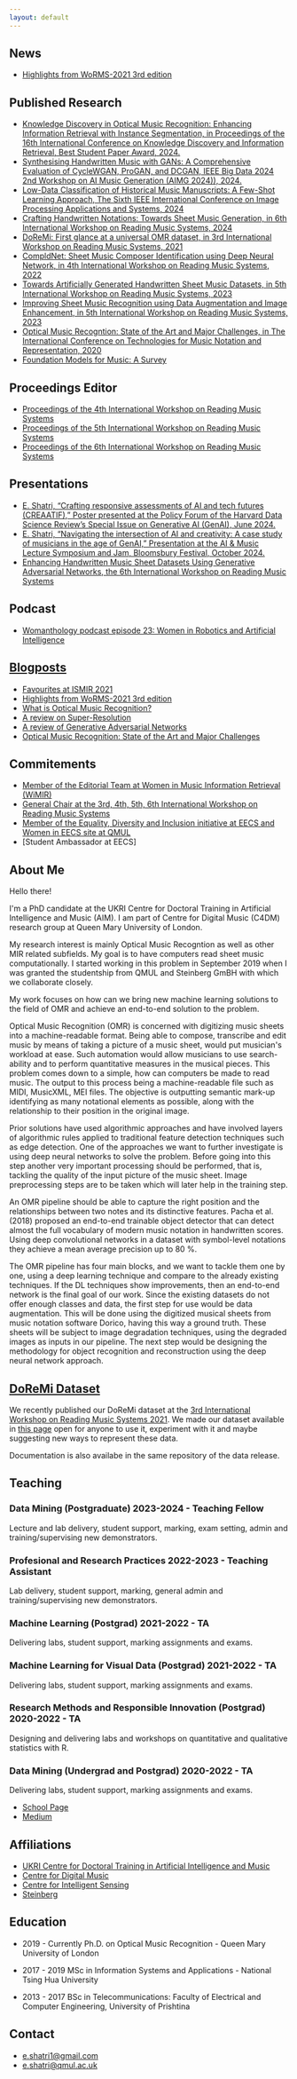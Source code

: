 ```yaml
---
layout: default
---
```


## News
* [Highlights from WoRMS-2021 3rd edition](./WoRMS2021.html)


## Published Research


*    [Knowledge Discovery in Optical Music Recognition: Enhancing Information Retrieval with Instance Segmentation, in Proceedings of the 16th International Conference on Knowledge Discovery and Information Retrieval, Best Student Paper Award, 2024.](https://arxiv.org/abs/2408.15002)
*    [Synthesising Handwritten Music with GANs: A Comprehensive Evaluation of CycleWGAN, ProGAN, and DCGAN, IEEE Big Data 2024 2nd Workshop on AI Music Generation (AIMG 2024)), 2024.](https://arxiv.org/abs/2411.16405)
*   [Low-Data Classification of Historical Music Manuscripts: A Few-Shot Learning Approach, The Sixth IEEE International Conference on Image Processing Applications and Systems, 2024](https://arxiv.org/abs/2411.16408)
*   [Crafting Handwritten Notations: Towards Sheet Music Generation, in 6th International Workshop on Reading Music Systems, 2024](https://arxiv.org/abs/2411.15741)
*   [DoReMi: First glance at a universal OMR dataset, in 3rd International Workshop on Reading Music Systems, 2021](https://sites.google.com/view/worms2021/home)
*   [CompldNet: Sheet Music Composer Identification using Deep Neural Network, in 4th International Workshop on Reading Music Systems, 2022](https://arxiv.org/pdf/2211.13285.pdf#page=10)
*   [Towards Artificially Generated Handwritten Sheet Music Datasets, in 5th International Workshop on Reading Music Systems, 2023 ](https://arxiv.org/pdf/2311.04091.pdf#page=26)
*   [Improving Sheet Music Recognition using Data Augmentation and Image Enhancement, in 5th International Workshop on Reading Music Systems, 2023](https://arxiv.org/pdf/2311.04091.pdf#page=32)
*   [Optical Music Recogntion: State of the Art and Major Challenges, in The International Conference on Technologies for Music Notation and Representation, 2020](https://www.tenor-conference.org/proceedings/2020/23_Shatri_tenor20.pdf)
*   [Foundation Models for Music: A Survey](https://arxiv.org/abs/2408.14340)

## Proceedings Editor
*   [Proceedings of the 4th International Workshop on Reading Music Systems](https://arxiv.org/abs/2211.13285)
*   [Proceedings of the 5th International Workshop on Reading Music Systems](https://arxiv.org/pdf/2311.04091)
*   [Proceedings of the 6th International Workshop on Reading Music Systems](https://arxiv.org/abs/2411.15741)

## Presentations
* [ E. Shatri, “Crafting responsive assessments of AI and tech futures (CREAATIF),” Poster presented at the Policy Forum of the Harvard Data Science Review’s Special Issue on Generative AI (GenAI), June 2024.](https://www.qmul.ac.uk/deri/news--events-/featured-event-policy-forum-of-the-harvard-data-science-review---futureshock/)
* [E. Shatri, “Navigating the intersection of AI and creativity: A case study of musicians in the age of GenAI,” Presentation at the AI & Music Lecture Symposium and Jam, Bloomsbury Festival, October 2024.](https://bloomsburyfestival.org.uk/events/ai-music-lecture-symposium/)
* [Enhancing Handwritten Music Sheet Datasets Using Generative Adversarial Networks, the 6th International Workshop on Reading Music Systems ](https://sites.google.com/view/worms2024/program)

## Podcast
* [Womanthology podcast episode 23: Women in Robotics and Artificial Intelligence](https://www.womanthology.co.uk/womanthology-podcast-episode-23-women-in-robotics-and-artificial-intelligence-with-special-guests-elona-shatri-artificial-intelligence-and-music-phd-researcher-and-ines-santos/)

## [Blogposts](./blogposts.md)

*   [Favourites at ISMIR 2021](./2021-11-16-ismir-2021.md)
*   [Highlights from WoRMS-2021 3rd edition](./WoRMS2021.html)
*   [What is Optical Music Recognition?](https://towardsdatascience.com/what-is-optical-music-recognition-6515d8a53e01)
*   [A review on Super-Resolution](https://medium.com/analytics-vidhya/a-review-on-super-resolution-2c78cd77885a)
*   [A review of Generative Adversarial Networks](https://towardsdatascience.com/a-review-of-generative-adversarial-networks-9af21e94bda4)
*   [Optical Music Recognition: State of the Art and Major Challenges](https://towardsdatascience.com/optical-music-recognition-state-of-the-art-and-major-challenges-aa100923c78d)


## Commitements
* [Member of the Editorial Team at Women in Music Information Retrieval (WiMIR)](https://wimir.wordpress.com/2023/06/19/introducing-the-wimir-editorial-team-and-issuing-a-call-for-contributions-2/)
* [General Chair at the 3rd, 4th, 5th, 6th International Workshop on Reading Music Systems](https://sites.google.com/view/worms2024/people)
* [Member of the Equality, Diversity and Inclusion initiative at EECS and Women in EECS site at QMUL](https://www.qmul.ac.uk/eecs/about-us/equality-diversity-and-inclusion/edi-committee/)
* [Student Ambassador at EECS]


## About Me 

Hello there!

I'm a PhD candidate at the UKRI Centre for Doctoral Training in Artificial Intelligence and Music (AIM). I am part of Centre for Digital Music (C4DM) research group at Queen Mary University of London. 

My research interest is mainly Optical Music Recogntion as well as other MIR related subfields. My goal is to have computers read sheet music computationally. I started working in this problem in September 2019 when I was granted the studentship from QMUL and Steinberg GmBH with which we collaborate closely. 

My work focuses on how can we bring new machine learning solutions to the field of OMR and achieve an end-to-end solution to the problem.


Optical Music Recognition (OMR) is concerned with digitizing music sheets into a machine-readable format. Being able to compose, transcribe and edit music by means of taking a picture of a music sheet, would put musician's workload at ease. Such automation would allow musicians to use search-ability and to perform quantitative measures in the musical pieces. This problem comes down to a simple, how can computers be made to read music. The output to this process being a machine-readable file such as MIDI, MusicXML, MEI files. The objective is outputting semantic mark-up identifying as many notational elements as possible, along with the relationship to their position in the original image.


Prior solutions have used algorithmic approaches and have involved layers of algorithmic rules applied to traditional feature detection techniques such as edge detection. One of the approaches we want to further investigate is using deep neural networks to solve the problem. Before going into this step another very important processing should be performed, that is, tackling the quality of the input picture of the music sheet. Image preprocessing steps are to be taken which will later help in the training step.

 

An OMR pipeline should be able to capture the right position and the relationships between two notes and its distinctive features. Pacha et al. (2018) proposed an end-to-end trainable object detector that can detect almost the full vocabulary of modern music notation in handwritten scores. Using deep convolutional networks in a dataset with symbol-level notations they achieve a mean average precision up to 80 %.

The OMR pipeline has four main blocks, and we want to tackle them one by one, using a deep learning technique and compare to the already existing techniques. If the DL techniques show improvements, then an end-to-end network is the final goal of our work. Since the existing datasets do not offer enough classes and data, the first step for use would be data augmentation. This will be done using the digitized musical sheets from music notation software Dorico, having this way a ground truth. These sheets will be subject to image degradation techniques, using the degraded images as inputs in our pipeline. The next step would be designing the methodology for object recognition and reconstruction using the deep neural network approach.


## [DoReMi Dataset](./doremi-dataset.html)
We recently published our DoReMi dataset at the [3rd International Workshop on Reading Music Systems 2021](https://sites.google.com/view/worms2021/home). We made our dataset available in [this page](https://github.com/steinbergmedia/DoReMi/releases/tag/v1.0) open for anyone to use it, experiment with it and maybe suggesting new ways to represent these data.  

Documentation is also availabe in the same repository of the data release. 




## Teaching

### Data Mining (Postgraduate) 2023-2024 - Teaching Fellow
Lecture and lab delivery, student support, marking, exam setting, admin and training/supervising new demonstrators.

### Profesional and Research Practices 2022-2023 - Teaching Assistant
Lab delivery, student support, marking, general admin and training/supervising new demonstrators.

### Machine Learning (Postgrad) 2021-2022 - TA
Delivering labs, student support, marking assignments and exams.

### Machine Learning for Visual Data (Postgrad) 2021-2022 - TA
Delivering labs, student support, marking assignments and exams.

### Research Methods and Responsible Innovation (Postgrad) 2020-2022 - TA

Designing and delivering labs and workshops on quantitative and qualitative statistics with R.

### Data Mining (Undergrad and Postgrad) 2020-2022 - TA
Delivering labs, student support, marking assignments and exams.



* [School Page](http://eecs.qmul.ac.uk/profiles/shatrielona-1.html)
* [Medium](https://medium.com/@e.shatri1)


## Affiliations

*   [UKRI Centre for Doctoral Training in Artificial Intelligence and Music](https://aim.qmul.ac.uk/) 
*   [Centre for Digital Music](http://c4dm.eecs.qmul.ac.uk/)
*   [Centre for Intelligent Sensing](http://cis.eecs.qmul.ac.uk/)
*   [Steinberg](https://www.steinberg.net/en/home.html)

## Education

* 2019 - Currently Ph.D. on Optical Music Recognition - Queen Mary University of London

* 2017 - 2019 MSc in Information Systems and Applications - National Tsing Hua University

* 2013 - 2017 BSc in Telecommunications: Faculty of Electrical and Computer Engineering, University of Prishtina




<!-- ##### Header 5

1.  This is an ordered list following a header.
2.  This is an ordered list following a header.
3.  This is an ordered list following a header.

###### Header 6

| head1        | head two          | three |
|:-------------|:------------------|:------|
| ok           | good swedish fish | nice  |
| out of stock | good and plenty   | nice  |
| ok           | good `oreos`      | hmm   |
| ok           | good `zoute` drop | yumm  |

### There's a horizontal rule below this.

* * *

### Here is an unordered list:

*   Item foo
*   Item bar
*   Item baz
*   Item zip

### And an ordered list:

1.  Item one
1.  Item two
1.  Item three
1.  Item four

### And a nested list:

- level 1 item
  - level 2 item
  - level 2 item
    - level 3 item
    - level 3 item
- level 1 item
  - level 2 item
  - level 2 item
  - level 2 item
- level 1 item
  - level 2 item
  - level 2 item
- level 1 item

### Small image

![Octocat](https://github.githubassets.com/images/icons/emoji/octocat.png)

### Large image

![Branching](https://guides.github.com/activities/hello-world/branching.png)


### Definition lists can be used with HTML syntax. -->



## Contact
* e.shatri1@gmail.com
* e.shatri@qmul.ac.uk
